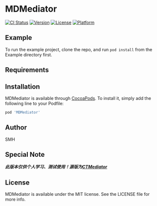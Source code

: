 # MDMediator

[![CI Status](https://img.shields.io/travis/er2010hacker@163.com/MDMediator.svg?style=flat)](https://travis-ci.org/er2010hacker@163.com/MDMediator)
[![Version](https://img.shields.io/cocoapods/v/MDMediator.svg?style=flat)](https://cocoapods.org/pods/MDMediator)
[![License](https://img.shields.io/cocoapods/l/MDMediator.svg?style=flat)](https://cocoapods.org/pods/MDMediator)
[![Platform](https://img.shields.io/cocoapods/p/MDMediator.svg?style=flat)](https://cocoapods.org/pods/MDMediator)

## Example

To run the example project, clone the repo, and run `pod install` from the Example directory first.

## Requirements

## Installation

MDMediator is available through [CocoaPods](https://cocoapods.org). To install
it, simply add the following line to your Podfile:

```ruby
pod 'MDMediator'
```

## Author

SMH

## Special Note
***此版本仅供个人学习、测试使用！源版为[CTMediator](https://github.com/casatwy/CTMediator)***

## License

MDMediator is available under the MIT license. See the LICENSE file for more info.
